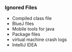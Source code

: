 ### Ignored Files
* Compiled class file
* BlueJ files
* Mobile tools for java
* Package files
* virtual machine crash logs
* IntelliJ IDEA